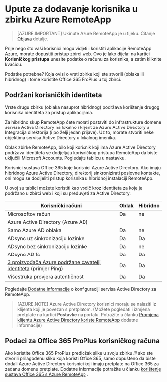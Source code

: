 <properties
    pageTitle="Dodavanje korisnika u zbirku Azure RemoteApp | Microsoft Azure"
    description="Saznajte kako dodati korisnike u zbirku Azure RemoteApp"
    services="remoteapp"
    documentationCenter=""
    authors="lizap"
    manager="mbaldwin" />

<tags
    ms.service="remoteapp"
    ms.workload="compute"
    ms.tgt_pltfrm="na"
    ms.devlang="na"
    ms.topic="article"
    ms.date="08/15/2016"
    ms.author="elizapo" />

# <a name="how-to-add-a-user-to-your-azure-remoteapp-collection"></a>Upute za dodavanje korisnika u zbirku Azure RemoteApp

> [AZURE.IMPORTANT]
> Ukinute Azure RemoteApp je u tijeku. Čitanje [Objava](https://go.microsoft.com/fwlink/?linkid=821148) detalje.

Prije nego što vaši korisnici mogu vidjeti i koristiti aplikacije RemoteApp Azure, morate dopustiti pristup zbirci web. Ovo je lako dijela: na kartici **Korisničkog pristupa** unesite podatke o računu za korisnika, a zatim kliknite kvačicu.

Podatke potrebne? Koja ovisi o vrsti zbirke koji ste stvorili (oblaka ili hibridnog) i tome koristite Office 365 ProPlus u toj zbirci.

## <a name="supported-user-identities"></a>Podržani korisničkih identiteta

Vrste drugu zbirku (oblaka nasuprot hibridnog) podržava korištenje drugog korisnika identiteta za pristup aplikacijama.  

Za hibridno skup RemoteApp ćete morati postaviti do infrastrukture domene servisa Active Directory na lokalno i klijent za Azure Active Directory s Integracija direktorija (i po želji jedan prijave). Uz to, morate stvoriti neke objektima servisa Active Directory u lokalnog imenika.  

Oblak zbirke RemoteApp, bilo koji korisnik koji ima Azure Active Directory podržava identiteta se dodjeljuju korisničkog pristupa RemoteApp da biste uključili Microsoft Accounts.  Pogledajte tablicu u nastavku.

Korisnici sustava Office 365 koje korisnici Azure Active Directory. Ako imaju hibridnog Azure Active Directory, direktorij sinkronizirati poslovne kontakte, oni mogu se dodijeliti pristup korisnika u hibridnoj instalaciji RemoteApp.   

U ovoj su tablici možete koristiti kao vodič kroz identiteta za koje je podržano u zbirci web i koji su preduvjeti za Active Directory.

|Korisnički računi |Oblak   |Hibridno|
|--------------|--------|------|
|Microsoftov račun|     Da|    ne|
|Azure Active Directory (Azure AD)| | |
|Samo Azure AD oblaka    |Da    |ne |
|ADsync uz sinkronizaciju lozinke  |Da    |Da    |
|ADsync bez sinkronizaciju lozinke|  Da |ne |
|ADsync AD fs  |Da    |Da    |
|[3 proizvođača Azure podržane davatelji identiteta](https://msdn.microsoft.com/library/azure/jj679342.aspx)  (primjer Ping) |Da    |Da|
|Višestruka provjera autentičnosti    |Da    |Da    |

Pogledajte [Dodatne informacije](remoteapp-ad.md) o konfiguraciji servisa Active Directory za RemoteApp.


> [AZURE.NOTE] Azure Active Directory korisnici moraju se nalaziti iz klijenta koji je povezan s pretplatom. (Možete pogledati i izmjena pretplate na kartici **Postavke** na portalu. Potražite u članku [Promjena klijentu Azure Active Directory koriste RemoteApp](remoteapp-changetenant.md) dodatne informacije)

## <a name="office-365-proplus-user-account-information"></a>Podaci za Office 365 ProPlus korisničkog računa
Ako koristite Office 365 ProPlus predložak slike u svoju zbirku *ili* ako ste stvorili prilagođenu sliku koja koristi Office 365, samo dopušteno da biste dodali Azure Active Directory korisnici koji imaju pretplate na Office 365 za zadanu domenu pretplate. Dodatne informacije potražite u članku [korištenje sustava Office 365 s Azure RemoteApp](remoteapp-o365.md) .

